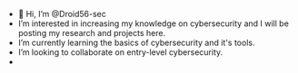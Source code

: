 - 👋 Hi, I’m @Droid56-sec
-  I’m interested in increasing my knowledge on cybersecurity and I will be posting my research and projects here.
-  I’m currently learning the basics of cybersecurity and it's tools.
-  I’m looking to collaborate on entry-level cybersecurity.
- 

<!---
Droid56-sec/Droid56-sec is a ✨ special ✨ repository because its `README.md` (this file) appears on your GitHub profile.
You can click the Preview link to take a look at your changes.
--->
